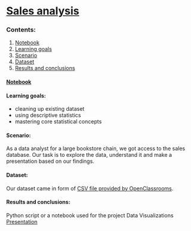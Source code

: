 # [Sales analysis](https://openclassrooms.com/fr/paths/65/projects/146/assignment)

### Contents:
1) [Notebook](https://github.com/Aciago/Sales_analysis#link-to-the-notebook)
2) [Learning goals](https://github.com/Aciago/Sales_analysis#learning-goals)
3) [Scenario](https://github.com/Aciago/Sales_analysis#scenario)
4) [Dataset](https://github.com/Aciago/Sales_analysis#dataset)
5) [Results and conclusions](https://github.com/Aciago/Sales_analysis#results-and-conclusions)

#### [Notebook](https://github.com/Aciago/Sales_analysis/blob/main/P4_v6.ipynb)

#### Learning goals:
- cleaning up existing dataset
- using descriptive statistics
- mastering core statistical concepts

#### Scenario:
As a data analyst for a large bookstore chain, we got access to the sales database. Our task is to explore the data, understand it and make a presentation based on our findings.

#### Dataset:
Our dataset came in form of [CSV file provided by OpenClassrooms](https://s3-eu-west-1.amazonaws.com/static.oc-static.com/prod/courses/files/parcours-data-analyst/dataset_P4.zip).

#### Results and conclusions:
Python script or a notebook used for the project
Data Visualizations
[Presentation](https://github.com/Aciago/Sales_analysis/blob/main/OpenClassrooms_P4_slides.pdf)

